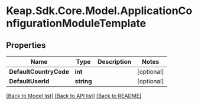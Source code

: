 # Keap.Sdk.Core.Model.ApplicationConfigurationModuleTemplate

## Properties

Name | Type | Description | Notes
------------ | ------------- | ------------- | -------------
**DefaultCountryCode** | **int** |  | [optional] 
**DefaultUserId** | **string** |  | [optional] 

[[Back to Model list]](../README.md#documentation-for-models) [[Back to API list]](../README.md#documentation-for-api-endpoints) [[Back to README]](../README.md)


